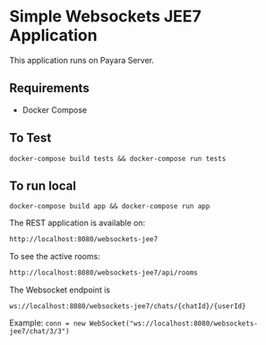 # Simple Websockets JEE7 Application

This application runs on Payara Server.

## Requirements

- Docker Compose

## To Test

`docker-compose build tests && docker-compose run tests`

## To run local

`docker-compose build app && docker-compose run app`

The REST application is available on:

```bash
http://localhost:8080/websockets-jee7
```

To see the active rooms:

```bash
http://localhost:8080/websockets-jee7/api/rooms
```

The Websocket endpoint is

```url
ws://localhost:8080/websockets-jee7/chats/{chatId}/{userId}
```

Example: `conn = new WebSocket("ws://localhost:8080/websockets-jee7/chat/3/3")`